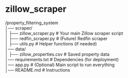 # zillow_scraper
/property_filtering_system  
│── scraper/  
│   ├── zillow_scraper.py  # Your main Zillow scraper script  
│   ├── redfin_scraper.py  # (Future) Redfin scraper  
│   ├── utils.py           # Helper functions (if needed)  
│── data/  
│   ├── zillow_properties.csv  # Saved property data  
│── requirements.txt  # Dependencies (for deployment)  
│── app.py  # (Optional) Main script to run everything  
│── README.md  # Instructions  
